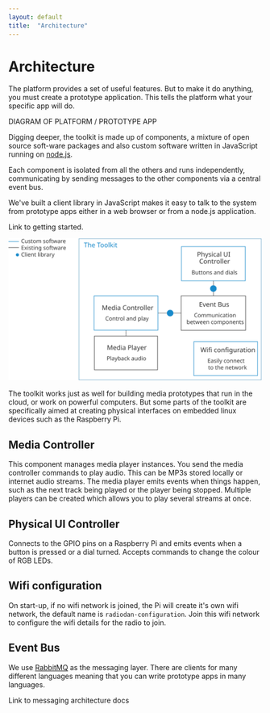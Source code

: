 ```yaml
---
layout: default
title:  "Architecture"
---
```


Architecture
===

The platform provides a set of useful features. But to make it do anything, you must create a prototype application. This tells the platform what your specific app will do.

<span class="todo">DIAGRAM OF PLATFORM / PROTOTYPE APP</span>

Digging deeper, the toolkit is made up of components, a mixture of open source soft-ware packages and also custom software written in JavaScript running on [node.js](http://nodejs.org/).

Each component is isolated from all the others and runs independently, communicating by sending messages to the other components via a central event bus.

We've built a client library in JavaScript makes it easy to talk to the system from prototype apps either in a web browser or from a node.js application.

<span class="todo">Link to getting started.</span>

<img src="assets/what-is-radiodan-toolkit-diagram.svg">

The toolkit works just as well for building media prototypes that run in the cloud, or work on powerful computers. But some parts of the toolkit are specifically aimed at creating physical interfaces on embedded linux devices such as the Raspberry Pi.

Media Controller
--

This component manages media player instances. You send the media controller commands to play audio. This can be MP3s stored locally or internet audio streams. The media player emits events when things happen, such as the next track being played or the player being stopped. Multiple players can be created which allows you to play several streams at once.

Physical UI Controller
--

Connects to the GPIO pins on a Raspberry Pi and emits events when a button is pressed or a dial turned. Accepts commands to change the colour of RGB LEDs.

Wifi configuration
--

On start-up, if no wifi network is joined, the Pi will create it's own wifi network, the default name is `radiodan-configuration`. Join this wifi network to configure the wifi details for the radio to join.

Event Bus
--

We use [RabbitMQ](https://www.rabbitmq.com/) as the messaging layer. There are clients for many different languages meaning that you can write prototype apps in many languages.

<p class="todo">Link to messaging architecture docs</p>

